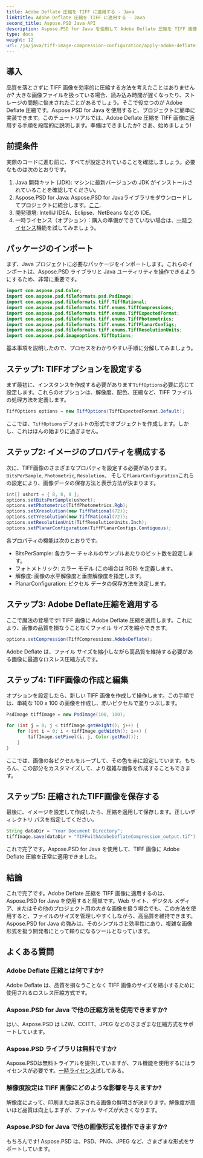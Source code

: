 ```yaml
---
title: Adobe Deflate 圧縮を TIFF に適用する - Java
linktitle: Adobe Deflate 圧縮を TIFF に適用する - Java
second_title: Aspose.PSD Java API
description: Aspose.PSD for Java を使用して Adobe Deflate 圧縮を TIFF 画像に適用する方法を学びます。効率的な画像処理のためのステップバイステップ ガイド。
type: docs
weight: 12
url: /ja/java/tiff-image-compression-configuration/apply-adobe-deflate-compression-tiff/
---
```

## 導入

品質を落とさずに TIFF 画像を効率的に圧縮する方法を考えたことはありませんか? 大きな画像ファイルを扱っている場合、読み込み時間が遅くなったり、ストレージの問題に悩まされたことがあるでしょう。そこで役立つのが Adobe Deflate 圧縮です。Aspose.PSD for Java を使用すると、プロジェクトに簡単に実装できます。このチュートリアルでは、Adobe Deflate 圧縮を TIFF 画像に適用する手順を段階的に説明します。準備はできましたか? さあ、始めましょう!

## 前提条件

実際のコードに進む前に、すべてが設定されていることを確認しましょう。必要なものは次のとおりです。

1. Java 開発キット (JDK): マシンに最新バージョンの JDK がインストールされていることを確認してください。
2.  Aspose.PSD for Java: Aspose.PSD for Javaライブラリをダウンロードしてプロジェクトに統合します。[ここ](https://releases.aspose.com/psd/java/).
3. 開発環境: IntelliJ IDEA、Eclipse、NetBeans などの IDE。
4. 一時ライセンス（オプション）：購入の準備ができていない場合は、[一時ライセンス](https://purchase.aspose.com/temporary-license/)機能を試してみましょう。

## パッケージのインポート

まず、Java プロジェクトに必要なパッケージをインポートします。これらのインポートは、Aspose.PSD ライブラリと Java ユーティリティを操作できるようにするため、非常に重要です。

```java
import com.aspose.psd.Color;
import com.aspose.psd.fileformats.psd.PsdImage;
import com.aspose.psd.fileformats.tiff.TiffRational;
import com.aspose.psd.fileformats.tiff.enums.TiffCompressions;
import com.aspose.psd.fileformats.tiff.enums.TiffExpectedFormat;
import com.aspose.psd.fileformats.tiff.enums.TiffPhotometrics;
import com.aspose.psd.fileformats.tiff.enums.TiffPlanarConfigs;
import com.aspose.psd.fileformats.tiff.enums.TiffResolutionUnits;
import com.aspose.psd.imageoptions.TiffOptions;
```

基本事項を説明したので、プロセスをわかりやすい手順に分解してみましょう。

## ステップ1: TIFFオプションを設定する

まず最初に、インスタンスを作成する必要があります`TiffOptions`必要に応じて設定します。これらのオプションは、解像度、配色、圧縮など、TIFF ファイルの処理方法を定義します。

```java
TiffOptions options = new TiffOptions(TiffExpectedFormat.Default);
```

ここでは、`TiffOptions`デフォルトの形式でオブジェクトを作成します。しかし、これはほんの始まりに過ぎません。 

## ステップ2: イメージのプロパティを構成する

次に、TIFF画像のさまざまなプロパティを設定する必要があります。`BitsPerSample`, `Photometric`, `Resolution`、 そして`PlanarConfiguration`これらの設定により、画像データの保存方法と表示方法が決まります。

```java
int[] ushort = { 8, 8, 8 };
options.setBitsPerSample(ushort);
options.setPhotometric(TiffPhotometrics.Rgb);
options.setXresolution(new TiffRational(72));
options.setYresolution(new TiffRational(72));
options.setResolutionUnit(TiffResolutionUnits.Inch);
options.setPlanarConfiguration(TiffPlanarConfigs.Contiguous);
```

各プロパティの機能は次のとおりです。
- BitsPerSample: 各カラー チャネルのサンプルあたりのビット数を設定します。
- フォトメトリック: カラー モデル (この場合は RGB) を定義します。
- 解像度: 画像の水平解像度と垂直解像度を指定します。
- PlanarConfiguration: ピクセル データの保存方法を決定します。

## ステップ3: Adobe Deflate圧縮を適用する

ここで魔法の登場です! TIFF 画像に Adobe Deflate 圧縮を適用します。これにより、画像の品質を損なうことなくファイル サイズを縮小できます。

```java
options.setCompression(TiffCompressions.AdobeDeflate);
```

Adobe Deflate は、ファイル サイズを縮小しながら高品質を維持する必要がある画像に最適なロスレス圧縮方式です。

## ステップ4: TIFF画像の作成と編集

オプションを設定したら、新しい TIFF 画像を作成して操作します。この手順では、単純な 100 x 100 の画像を作成し、赤いピクセルで塗りつぶします。

```java
PsdImage tiffImage = new PsdImage(100, 100);

for (int j = 0; j < tiffImage.getHeight(); j++) {
    for (int i = 0; i < tiffImage.getWidth(); i++) {
        tiffImage.setPixel(i, j, Color.getRed());
    }
}
```

ここでは、画像の各ピクセルをループして、その色を赤に設定しています。もちろん、この部分をカスタマイズして、より複雑な画像を作成することもできます。

## ステップ5: 圧縮されたTIFF画像を保存する

最後に、イメージを設定して作成したら、圧縮を適用して保存します。正しいディレクトリ パスを指定してください。

```java
String dataDir = "Your Document Directory";
tiffImage.save(dataDir + "TIFFwithAdobeDeflateCompression_output.tif");
```

これで完了です。Aspose.PSD for Java を使用して、TIFF 画像に Adobe Deflate 圧縮を正常に適用できました。

## 結論

これで完了です。Adobe Deflate 圧縮を TIFF 画像に適用するのは、Aspose.PSD for Java を使用すると簡単です。Web サイト、デジタル メディア、またはその他のプロジェクト用の大きな画像を扱う場合でも、この方法を使用すると、ファイルのサイズを管理しやすくしながら、高品質を維持できます。Aspose.PSD for Java の強みは、そのシンプルさと効率性にあり、複雑な画像形式を扱う開発者にとって頼りになるツールとなっています。

## よくある質問

### Adobe Deflate 圧縮とは何ですか?
Adobe Deflate は、品質を損なうことなく TIFF 画像のサイズを縮小するために使用されるロスレス圧縮方式です。

### Aspose.PSD for Java で他の圧縮方法を使用できますか?
はい、Aspose.PSD は LZW、CCITT、JPEG などのさまざまな圧縮方式をサポートしています。

### Aspose.PSD ライブラリは無料ですか?
 Aspose.PSDは無料トライアルを提供していますが、フル機能を使用するにはライセンスが必要です。[一時ライセンス](https://purchase.aspose.com/temporary-license/)試してみる。

### 解像度設定は TIFF 画像にどのような影響を与えますか?
解像度によって、印刷または表示される画像の鮮明さが決まります。解像度が高いほど品質は向上しますが、ファイル サイズが大きくなります。

### Aspose.PSD for Java で他の画像形式を操作できますか?
もちろんです! Aspose.PSD は、PSD、PNG、JPEG など、さまざまな形式をサポートしています。